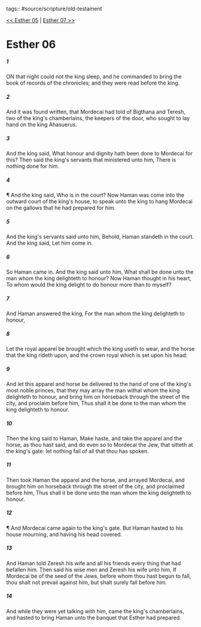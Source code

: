 tags:: #source/scripture/old-testament

[<< Esther 05](source/scripture/old-testament/17_Esther/Esther_05.md) | [Esther 07 >>](source/scripture/old-testament/17_Esther/Esther_07.md)

# Esther 06

##### 1

ON that night could not the king sleep, and he commanded to bring the book of records of the chronicles; and they were read before the king.

##### 2

And it was found written, that Mordecai had told of Bigthana and Teresh, two of the king's chamberlains, the keepers of the door, who sought to lay hand on the king Ahasuerus.

##### 3

And the king said, What honour and dignity hath been done to Mordecai for this? Then said the king's servants that ministered unto him, There is nothing done for him.

##### 4

¶ And the king said, Who is in the court? Now Haman was come into the outward court of the king's house, to speak unto the king to hang Mordecai on the gallows that he had prepared for him.

##### 5

And the king's servants said unto him, Behold, Haman standeth in the court. And the king said, Let him come in.

##### 6

So Haman came in. And the king said unto him, What shall be done unto the man whom the king delighteth to honour? Now Haman thought in his heart, To whom would the king delight to do honour more than to myself?

##### 7

And Haman answered the king, For the man whom the king delighteth to honour,

##### 8

Let the royal apparel be brought which the king useth to wear, and the horse that the king rideth upon, and the crown royal which is set upon his head:

##### 9

And let this apparel and horse be delivered to the hand of one of the king's most noble princes, that they may array the man withal whom the king delighteth to honour, and bring him on horseback through the street of the city, and proclaim before him, Thus shall it be done to the man whom the king delighteth to honour.

##### 10

Then the king said to Haman, Make haste, and take the apparel and the horse, as thou hast said, and do even so to Mordecai the Jew, that sitteth at the king's gate: let nothing fail of all that thou has spoken.

##### 11

Then took Haman the apparel and the horse, and arrayed Mordecai, and brought him on horseback through the street of the city, and proclaimed before him, Thus shall it be done unto the man whom the king delighteth to honour.

##### 12

¶ And Mordecai came again to the king's gate. But Haman hasted to his house mourning, and having his head covered.

##### 13

And Haman told Zeresh his wife and all his friends every thing that had befallen him. Then said his wise men and Zeresh his wife unto him, If Mordecai be of the seed of the Jews, before whom thou hast begun to fall, thou shalt not prevail against him, but shalt surely fall before him.

##### 14

And while they were yet talking with him, came the king's chamberlains, and hasted to bring Haman unto the banquet that Esther had prepared.
